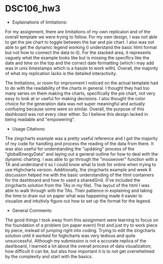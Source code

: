 # DSC106_hw3

* Explainations of limitations:

For my assignment, there are limitations of my own replicaion and of the overall template we were trying to follow. For my own design, I was not able to get the pie chart to toggle between the bar and pie chart. I also was not able to get the dynamic legend working (I understand the basic html format but not how to connect the data to it). For the stacked area, it represents vaguely what the example looks like but is missing the specifics like the date and time on the top and the correct date formatting (which i may add was in unix timestamps which is a hassle to work with). Overall, the majority of what my replication lacks is the detailed interactivity. 

The limitations, or room for improvment I noticed on the actual template had to do with the readability of the charts in general. I thought they had too many series on them making the charts, specifically the pie chart, not very easy to look at or useful for making decisions. I also thought the color choice for the generation data was not super meaningful and actually confusing because some were so similar. Overall, the purpose of this dashboard was not every clear either. So I believe this design lacked in being readable and "empowering".

* Usage Citations:

The zingcharts example was a pretty useful reference and I got the majority of my code for handling and process the reading of the data from there. It was also useful for understanding the "updating" process of the "globalEnergyData" and laying out a general outline for how to deal with the dynamic charting. I was able to go through the "mouseover" function with a TA and understand it so I could know what to look for online when trying to use Highcharts version. Additionally, the zingcharts example and week 6 discussion helped me with the basic understanding of the html containers for the dashboard and how to used a sharedGrid. (I've included the zingcharts solution from the TAs in my file). The layout of the html I was able to walk through with the TAs. Their patience in explaining and taking the time to draw out on paper what was happening made it easier to visualize and intuitivly figure out how to set up the format for the legend.

* General Comments:

The good things I took away from this assignment were learning to focus on the foundation of a problem (on paper evern) first and just try to work piece by piece, instead of jumping right into coding. Trying to edit the zingcharts solution until it worked for highcharts was very tedious and quite unsuccessful. Although my submission is not a accurate replica of the dashboard, I learned a lot about the overall process of data visualization;  how difficult it can be, but also how important it is to not get overwhelmed by the complexity and start with the basics. 
